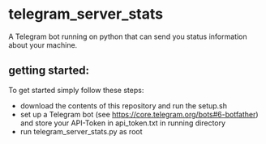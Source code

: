 # telegram_server_stats
A Telegram bot running on python that can send you status information about your machine.

## getting started:

To get started simply follow these steps:

- download the contents of this repository and run the setup.sh
- set up a Telegram bot (see https://core.telegram.org/bots#6-botfather) and store your API-Token in api_token.txt in running directory
- run telegram_server_stats.py as root
